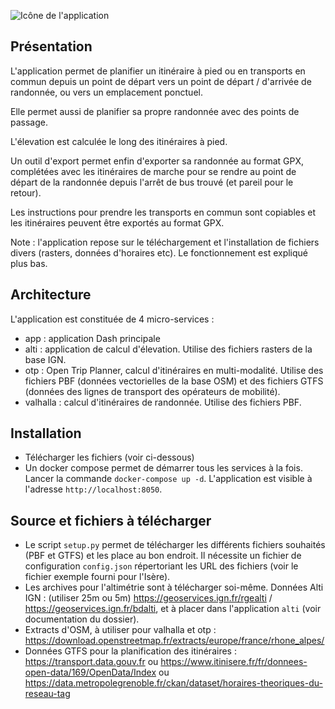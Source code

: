 ![Icône de l'application](./app/assets/favicon.ico)

## Présentation

L'application permet de planifier un itinéraire à pied ou en transports en commun depuis un point de départ vers un point de départ / d'arrivée de randonnée, ou vers un emplacement ponctuel. 

Elle permet aussi de planifier sa propre randonnée avec des points de passage.

L'élevation est calculée le long des itinéraires à pied.

Un outil d'export permet enfin d'exporter sa randonnée au format GPX, complétées avec les itinéraires de marche pour se rendre au point de départ de la randonnée depuis l'arrêt de bus trouvé (et pareil pour le retour).

Les instructions pour prendre les transports en commun sont copiables et les itinéraires peuvent être exportés au format GPX.

Note : l'application repose sur le téléchargement et l'installation de fichiers divers (rasters, données d'horaires etc). Le fonctionnement est expliqué plus bas.

## Architecture

L'application est constituée de 4 micro-services :
- app : application Dash principale
- alti : application de calcul d'élevation. Utilise des fichiers rasters de la base IGN.
- otp : Open Trip Planner, calcul d'itinéraires en multi-modalité. Utilise des fichiers PBF (données vectorielles de la base OSM) et des fichiers GTFS (données des lignes de transport des opérateurs de mobilité).
- valhalla : calcul d'itinéraires de randonnée. Utilise des fichiers PBF.

## Installation

- Télécharger les fichiers (voir ci-dessous)
- Un docker compose permet de démarrer tous les services à la fois. Lancer la commande `docker-compose up -d`. L'application est visible à l'adresse `http://localhost:8050`.

## Source et fichiers à télécharger 

- Le script `setup.py` permet de télécharger les différents fichiers souhaités (PBF et GTFS) et les place au bon endroit. Il nécessite un fichier de configuration `config.json` répertoriant les URL des fichiers (voir le fichier exemple fourni pour l'Isère).
- Les archives pour l'altimétrie sont à télécharger soi-même. Données Alti IGN : (utiliser 25m ou 5m) https://geoservices.ign.fr/rgealti / https://geoservices.ign.fr/bdalti, et à placer dans l'application `alti` (voir documentation du dossier).
- Extracts d'OSM, à utiliser pour valhalla et otp : https://download.openstreetmap.fr/extracts/europe/france/rhone_alpes/
- Données GTFS pour la planification des itinéraires : https://transport.data.gouv.fr ou https://www.itinisere.fr/fr/donnees-open-data/169/OpenData/Index ou https://data.metropolegrenoble.fr/ckan/dataset/horaires-theoriques-du-reseau-tag
